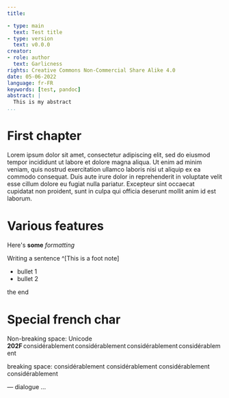 ```yaml
---
title:

- type: main
  text: Test title
- type: version
  text: v0.0.0
creator:
- role: author
  text: Garlicness
rights: Creative Commons Non-Commercial Share Alike 4.0
date: 05-06-2022
language: fr-FR
keywords: [test, pandoc]
abstract: |
  This is my abstract
...
```


# First chapter

Lorem ipsum dolor sit amet, consectetur adipiscing elit, sed do eiusmod tempor incididunt ut labore et dolore magna aliqua. Ut enim ad minim veniam, quis nostrud exercitation ullamco laboris nisi ut aliquip ex ea commodo consequat. Duis aute irure dolor in reprehenderit in voluptate velit esse cillum dolore eu fugiat nulla pariatur. Excepteur sint occaecat cupidatat non proident, sunt in culpa qui officia deserunt mollit anim id est laborum.

# Various features

Here's **some** _formatting_

Writing a sentence ^[This is a foot note]

- bullet 1
- bullet 2

the end

# Special french char

Non-breaking space: Unicode **202F** considérablement considérablement considérablement considérablement

breaking space: considérablement considérablement considérablement considérablement

— dialogue
…
